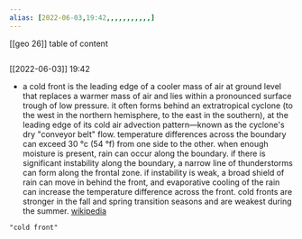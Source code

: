 ```yaml
---
alias: [2022-06-03,19:42,,,,,,,,,,,]
---
```

[[geo 26]]
table of content
```toc
```

[[2022-06-03]] 19:42
- a cold front is the leading edge of a cooler mass of air at ground level that replaces a warmer mass of air and lies within a pronounced surface trough of low pressure. it often forms behind an extratropical cyclone (to the west in the northern hemisphere, to the east in the southern), at the leading edge of its cold air advection pattern—known as the cyclone's dry "conveyor belt" flow. temperature differences across the boundary can exceed 30 °c (54 °f) from one side to the other. when enough moisture is present, rain can occur along the boundary. if there is significant instability along the boundary, a narrow line of thunderstorms can form along the frontal zone. if instability is weak, a broad shield of rain can move in behind the front, and evaporative cooling of the rain can increase the temperature difference across the front. cold fronts are stronger in the fall and spring transition seasons and are weakest during the summer.
[wikipedia](https://en.wikipedia.org/wiki/cold%20front)
```query
"cold front"
```